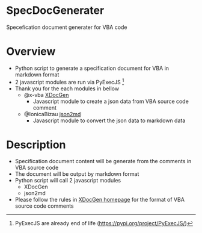 # SpecDocGenerater
Specefication document generater for VBA code

# Overview
* Python script to generate a specification document for VBA in markdown format
* 2 javascript modules are run via PyExecJS [^1]
* Thank you for the each modules in bellow
  * @x-vba [XDocGen](https://github.com/x-vba/xdocgen)
    * Javascript module to create a json data from VBA source code comment
  * @IonicaBizau [json2md](https://github.com/IonicaBizau/json2md)
    * Javascript module to convert the json data to markdown data

# Description
* Specification document content will be generate from the comments in VBA source code
* The document will be output by markdown format
* Python script will call 2 javascript modules
  * XDocGen
  * json2md
* Please follow the rules in [XDocGen homepage](https://x-vba.com/xdocgen/) for the format of VBA source code comments

[^1]:PyExecJS are already end of life (https://pypi.org/project/PyExecJS/)
